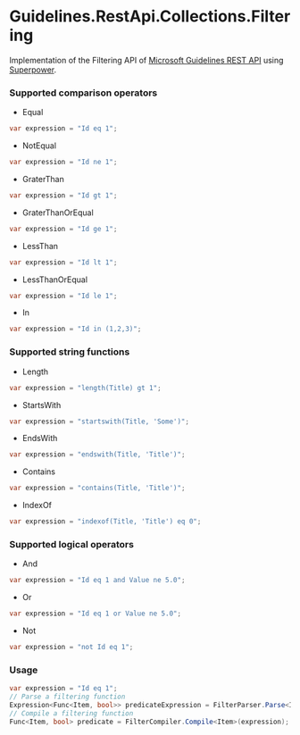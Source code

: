 # Guidelines.RestApi.Collections.Filtering
Implementation of the Filtering API of [Microsoft Guidelines REST API](https://github.com/microsoft/api-guidelines/blob/vNext/Guidelines.md#97-filtering) using [Superpower](https://github.com/datalust/superpower). 

### Supported comparison operators
* Equal
```csharp
var expression = "Id eq 1";
```
* NotEqual
```csharp
var expression = "Id ne 1";
```
* GraterThan
```csharp
var expression = "Id gt 1";
```
* GraterThanOrEqual
```csharp
var expression = "Id ge 1";
```
* LessThan
```csharp
var expression = "Id lt 1";
```
* LessThanOrEqual
```csharp
var expression = "Id le 1";
```
* In
```csharp
var expression = "Id in (1,2,3)";
```

### Supported string functions
* Length
```csharp
var expression = "length(Title) gt 1";
```
* StartsWith
```csharp
var expression = "startswith(Title, 'Some')";
```
* EndsWith
```csharp
var expression = "endswith(Title, 'Title')";
```
* Contains
```csharp
var expression = "contains(Title, 'Title')";
```
* IndexOf
```csharp
var expression = "indexof(Title, 'Title') eq 0";
```

### Supported logical operators
* And
```csharp
var expression = "Id eq 1 and Value ne 5.0";
```
* Or
```csharp
var expression = "Id eq 1 or Value ne 5.0";
```
* Not
```csharp
var expression = "not Id eq 1";
```

### Usage
```csharp
var expression = "Id eq 1";
// Parse a filtering function
Expression<Func<Item, bool>> predicateExpression = FilterParser.Parse<Item>(expression);
// Compile a filtering function
Func<Item, bool> predicate = FilterCompiler.Compile<Item>(expression);
```